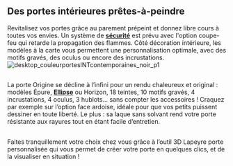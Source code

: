 ## Des portes intérieures prêtes-à-peindre
Revitalisez vos portes grâce au parement prépeint et donnez libre cours à toutes vos envies. Un système de **[sécurité](/portes-CCU0004/securite-appartement-CCN0053/accessoires-securite-CCN0176)** est prévu avec l'option coupe-feu qui retarde la propagation des flammes. Côté décoration intérieure, les modèles à la carte vous permettent une personnalisation optimale, avec des motifs gravés, des oculus ou encore des incrustations.
![desktop_couleurportesINTcontemporaines_noir_p1](//statics.lapeyre.fr/img/contrib/2bdd4da3002009a9/desktop_couleurportesINTcontemporaines_noir_p1.jpg)
##
La porte Origine se décline à l’infini pour un rendu chaleureux et original : modèles Épure, [**Ellipse**](/bloc-porte-ellipse-FPC2184191) ou Horizon, 18 teintes, 10 motifs gravés, 4 incrustations, 4 oculus, 3 hublots… sans compter les accessoires ! Craquez par exemple sur l’option face ardoise, idéale pour que vos petits puissent dessiner en toute liberté.
Le plus : sa laque sans solvant rend votre porte résistante aux rayures tout en étant facile d’entretien.
##
Faites tranquillement votre choix chez vous grâce à l’outil 3D Lapeyre porte personnalisée qui vous permet de créer votre porte en quelques clics, et de la visualiser en situation !